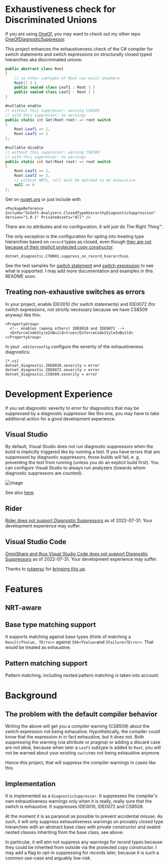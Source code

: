 # Exhaustiveness check for Discriminated Unions

If you are using [OneOf](https://github.com/mcintyre321/OneOf), you may want to check out my other repo [OneOfDiagnosticSuppressor](https://github.com/shuebner/OneOfDiagnosticSuppressor).

This project enhances the exhaustiveness check of the C# compiler for switch statements and switch expressions on structurally closed typed hierarchies aka discriminated unions:

```csharp
public abstract class Root
{
    // no other subtypes of Root can exist anywhere
    Root() { }
    public sealed class Leaf1 : Root { }
    public sealed class Leaf2 : Root { }
}

#nullable enable
// without this suppressor: warning CS8509
// with this suppressor: no warnings
public static int Get(Root root) => root switch
{
    Root.Leaf1 => 1,
    Root.Leaf2 => 2
};

#nullable disable
// without this suppressor: warning CS8509
// with this suppressor: no warnings
public static int Get(Root root) => root switch
{
    Root.Leaf1 => 1,
    Root.Leaf2 => 2,
    // without NRTs, null must be matched to be exhaustive
    null => 0 
};
```

Get on [nuget.org](https://www.nuget.org/packages/SvSoft.Analyzers.ClosedTypeHierarchyDiagnosticSuppression) or just include with
```csproj
<PackageReference Include="SvSoft.Analyzers.ClosedTypeHierarchyDiagnosticSuppression" Version="1.0.1" PrivateAssets="All" />
```

There are no attributes and no configuration.
It will just do The Right Thing™.

The only exception is the configuration for opting into treating type hierarchies based on `record` types as closed, even though [they are not because of their implicit protected copy constructor](https://svenhuebner-it.com/closed-type-hierarchies-with-records-not/).

```
dotnet_diagnostic.CTH001.suppress_on_record_hierarchies
```

See the test samples for [switch statement](https://github.com/shuebner/ClosedTypeHierarchyDiagnosticSuppressor/blob/main/ClosedTypeHierarchyDiagnosticSuppressor.Tests/SwitchStatementSuppressorTests.cs) and [switch expression](https://github.com/shuebner/ClosedTypeHierarchyDiagnosticSuppressor/blob/main/ClosedTypeHierarchyDiagnosticSuppressor.Tests/SwitchExpressionSuppressorTests.cs) to see what is supported.
I may add more documentation and examples in this README soon.

## Treating non-exhaustive switches as errors

In your project, enable IDE0010 (for switch statements) and IDE0072 (for switch expressions, not strictly necessary because we have CS8509 anyway) like this:
```csproj
<PropertyGroup>
  <!-- enables (among others) IDE0010 and IDE0072 -->
  <EnforceCodeStyleInBuild>true</EnforceCodeStyleInBuild>
</PropertyGroup>
```

In your `.editorconfig` configure the severity of the exhaustiveness diagnostics:
```
[*.cs]
dotnet_diagnostic.IDE0010.severity = error
dotnet_diagnostic.IDE0072.severity = error
dotnet_diagnostic.CS8509.severity = error
```

# Development Experience

If you set diagnostic severity to error for diagnostics that may be suppressed by a diagnostic suppressor like this one, you may have to take additional action for a good development experience.

## Visual Studio

By default, Visual Studio does not run diagnostic suppressors when the build is implicitly triggered like by running a test.
If you have errors that are suppressed by diagnostic suppressors, those builds will fail, e. g. preventing the test from running (unless you do an explicit build first).
You can configure Visual Studio to always run analyzers (towards whom diagnostic suppressors are counted):

![image](https://user-images.githubusercontent.com/1770684/182022215-23902b8a-2c01-4fe1-bb47-943fc7bda140.png)

See also [here](https://developercommunity2.visualstudio.com/t/Test-run-fails-build-because-Diagnostic/10023425).

## Rider

[Rider does not support Diagnostic Suppressors](https://youtrack.jetbrains.com/issue/RSRP-481121) as of 2022-07-31.
Your development experience may suffer.

## Visual Studio Code

[OmniSharp and thus Visual Studio Code does not support Diagnostic Suppressors](https://github.com/OmniSharp/omnisharp-roslyn/issues/1711) as of 2022-07-31.
Your development experience may suffer.

Thanks to [rutgersc](https://github.com/rutgersc) for [bringing this up](https://github.com/shuebner/OneOfDiagnosticSuppressor/issues/1).

# Features

## NRT-aware

## Base type matching support

It supports matching against base types (think of matching a `Result<TValue, TError>` against `IOk<TValue>`and `IFailure<TError>`.
That would be treated as exhaustive.

## Pattern matching support

Pattern matching, including nested pattern matching is taken into account.

# Background

## The problem with the default compiler behavior

Writing the above will get you a compiler warning (CS8509) about the switch expression not being exhaustive.
Hypothetically, the compiler could know that the expression in in fact exhaustive, but it does not.
Both suppressing the warning (via attribute or pragma) or adding a discard case are not ideal, because when later a `Leaf3` subtype is added to `Root`, you will not be warned about your existing `switch`es not being exhaustive anymore.

Hence this project, that will suppress the compiler warnings in cases like this.

## Implementation

It is implemented as a `DiagnosticSuppressor`.
It suppresses the compiler's own exhaustiveness warnings only when it is really, really sure that the switch is exhaustive.
It suppresses IDE0010, IDE0072 and CS8509.

At the moment it is as paranoid as possible to prevent accidental misuse.
As such, it will only suppress exhaustiveness warnings on provably closed type hierarchies with an abstract base class with private constructor and sealed nested classes inheriting from the base class, see above.

In particular, it will atm not suppress any warnings for record types because they could be inherited from outside via the protected copy constructor.
I may add a flag to opt-in suppressing for records later, because it is such a common use-case and arguably low-risk.
